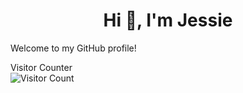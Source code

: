 
<h1 align="center">Hi 👋, I'm Jessie</h1>

Welcome to my GitHub profile!

<script src="https://gist.github.com/minnczi/ee623aa8e2a341f975a33040148041c4.js"></script>

 Visitor Counter </br>
![Visitor Count](https://profile-counter.glitch.me/{kingjessie}/count.svg)


